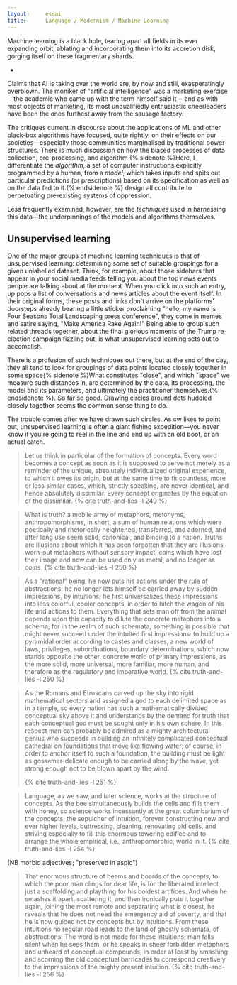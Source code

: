 ```yaml
---
layout:     essai
title:      Language / Modernism / Machine Learning
---
```


<!-- TK: a better title -->

Machine learning is a black hole, tearing apart all fields in its ever
expanding orbit, ablating and incorporating them into its accretion disk,
gorging itself on these fragmentary shards.

-

Claims that AI is taking over the world are, by now and still,
exasperatingly overblown. The moniker of "artificial intelligence" was a
marketing exercise—the academic who came up with the term himself said it <!-- TK:
citation needed -->—and as with most objects of marketing, its most
unqualifiedly enthusiastic cheerleaders have been the ones furthest away from
the sausage factory.

The critiques current in discourse about the applications of ML and other
black-box algorithms have focused, quite rightly, on their effects on our
societies—especially those communities marginalised by traditional power
structures. There is much discussion on how the biased processes of data
collection, pre-processing, and algorithm {% sidenote %}Here, I differentiate
the _algorithm_, a set of computer instructions explicitly programmed by a
human, from a _model_, which takes inputs and spits out particular predictions
(or prescriptions) based on its specification as well as on the data fed to
it.{% endsidenote %} design all contribute to perpetuating pre-existing
systems of oppression.

Less frequently examined, however, are the *techniques* used in harnessing this
data—the underpinnings of the models and algorithms themselves.

## Unsupervised learning

One of the major groups of machine learning techniques is that of unsupervised
learning: determining some set of suitable groupings for a given unlabelled
dataset. Think, for example, about those sidebars that appear in your social
media feeds telling you about the top news events people are talking about at
the moment. When you click into such an entry, up pops a list of conversations
and news articles about the event itself. In their original forms, these posts
and links don't arrive on the platforms' doorsteps already bearing a little
sticker proclaiming "<sc>hello, my name is</sc> Four Seasons Total Landscaping
press conference", they come in memes and satire saying, "Make America Rake
Again!" Being able to group such related threads together, about the final
glorious moments of the Trump re-election campaign fizzling out, is what
unsupervised learning sets out to accomplish.

<!-- setosa illustration -->

There is a profusion of such techniques out there, but at the end of the day,
they all tend to look for groupings of data points located closely together in
some space{% sidenote %}What constitutes "close", and which "space" we measure
such distances in, are determined by the data, its processing, the model and
its parameters, and ultimately the practitioner themselves.{% endsidenote %}.
So far so good. Drawing circles around dots huddled closely together seems the
common sense thing to do.

The trouble comes after we have drawn such circles. As cw likes to point out,
unsupervised learning is often a giant fishing expedition—you never know if
you're going to reel in the line and end up with an old boot, or an actual
catch. <!-- more elaboration and examples -->

> Let us think in particular of the formation of concepts. Every word becomes a
> concept as soon as it is supposed to serve not merely as a reminder of the
> unique, absolutely individualized original experience, to which it owes
> its origin, but at the same time to fit countless, more or less similar
> cases, which, strictly speaking, are never identical, and hence absolutely
> dissimilar. Every concept originates by the equation of the dissimilar.
> {% cite truth-and-lies -l 249 %}

> What is truth? a mobile army of metaphors, metonyms, anthropomorphisms, in
> short, a sum of human relations which were poetically and rhetorically
> heightened, transferred, and adorned, and after long use seem solid,
> canonical, and binding to a nation. Truths are illusions about which it has
> been forgotten that they are illusions, worn-out metaphors without sensory
> impact, coins which have lost their image and now can be used only as metal,
> and no longer as coins.
> {% cite truth-and-lies -l 250 %}

> As a "rational" being, he now puts his actions under the rule of
> abstractions; he no longer lets himself be carried away by sudden
> impressions, by intuitions; he first universalizes these impressions into
> less colorful, cooler concepts, in order to hitch the wagon of his life and
> actions to them. Everything that sets man off from the animal depends upon
> this capacity to dilute the concrete metaphors into a schema; for in the
> realm of such schemata, something is possible that might never succeed under
> the intuited first impressions: to build up a pyramidal order according to
> castes and classes, a new world of laws, privileges, subordinations,
> boundary determinations, which now stands opposite the other, concrete world
> of primary impressions, as the more solid, more universal, more familiar,
> more human, and therefore as the regulatory and imperative world.
> {% cite truth-and-lies -l 250 %}

> As the Romans and Etruscans carved up the sky into rigid mathematical
> sectors and assigned a god to each delimited space as in a temple, so every
> nation has such a mathematically divided conceptual sky above it and
> understands by the demand for truth that each conceptual god must be sought
> only in his own sphere. In this respect man can probably be admired as a
> mighty architectural genius who succeeds in building an infinitely
> complicated conceptual cathedral on foundations that move like flowing
> water; of course, in order to anchor itself to such a foundation, the
> building must be light as gossamer-delicate enough to be carried along by
> the wave, yet strong enough not to be blown apart by the wind.
> 
> {% cite truth-and-lies -l 251 %}

> Language, as we saw, and later science, works at the structure of concepts.
> As the bee simultaneously builds the cells and fills them . with honey, so
> science works incessantly at the great columbarium of the concepts, the
> sepulcher of intuition, forever constructing new and ever higher levels,
> buttressing, cleaning, renovating old cells, and striving especially to
> fill this enormous towering edifice and to arrange the whole empirical,
> i.e., anthropomorphic, world in it.
> {% cite truth-and-lies -l 254 %}
 
(NB morbid adjectives; "preserved in aspic")

> That enormous structure of beams and boards of the concepts, to which the
> poor man clings for dear life, is for the liberated intellect just a
> scaffolding and plaything for his boldest artifices. And when he smashes it
> apart, scattering it, and then ironically puts it together again, joining
> the most remote and separating what is closest, he reveals that he does not
> need the emergency aid of poverty, and that he is now guided not by concepts
> but by intuitions. From these intuitions no regular road leads to the land
> of ghostly schemata, of abstractions. The word is not made for these
> intuitions; man falls silent when he sees them, or he speaks in sheer
> forbidden metaphors and unheard of conceptual compounds, in order at least
> by smashing and scorning the old conceptual barricades to correspond
> creatively to the impressions of the mighty present intuition.
> {% cite truth-and-lies -l 256 %}

